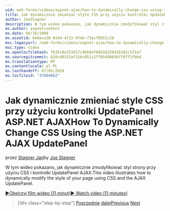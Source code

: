 ```yaml
---
uid: web-forms/videos/aspnet-ajax/how-to-dynamically-change-css-using-the-aspnet-ajax-updatepanel
title: Jak dynamicznie zmieniać style CSS przy użyciu kontrolki UpdatePanel ASP.NET AJAX | Dokumentacja firmy Microsoft
author: JoeStagner
description: W tym wideo pokazano, jak dynamicznie zmodyfikować styl strony przy użyciu CSS i kontrolki UpdatePanel AJAX.
ms.author: aspnetcontent
ms.date: 04/16/2008
ms.assetid: 6e0eca38-0344-4732-97de-73acf0551c28
msc.legacyurl: /web-forms/videos/aspnet-ajax/how-to-dynamically-change-css-using-the-aspnet-ajax-updatepanel
msc.type: video
ms.openlocfilehash: f635c8e153d17c96684704b1622041b381c5f2a7
ms.sourcegitcommit: b28cd0313af316c051c2ff8549865bff67f2fbb4
ms.translationtype: MT
ms.contentlocale: pl-PL
ms.lasthandoff: 07/05/2018
ms.locfileid: "37804662"
---
```

<a name="how-to-dynamically-change-css-using-the-aspnet-ajax-updatepanel"></a><span data-ttu-id="91754-103">Jak dynamicznie zmieniać style CSS przy użyciu kontrolki UpdatePanel ASP.NET AJAX</span><span class="sxs-lookup"><span data-stu-id="91754-103">How To Dynamically Change CSS Using the ASP.NET AJAX UpdatePanel</span></span>
====================
<span data-ttu-id="91754-104">przez [Stagner Jan](https://github.com/JoeStagner)</span><span class="sxs-lookup"><span data-stu-id="91754-104">by [Joe Stagner](https://github.com/JoeStagner)</span></span>

<span data-ttu-id="91754-105">W tym wideo pokazano, jak dynamicznie zmodyfikować styl strony przy użyciu CSS i kontrolki UpdatePanel AJAX.</span><span class="sxs-lookup"><span data-stu-id="91754-105">This video illustrates how to dynamically modify the style of your page using CSS and the AJAX UpdatePanel.</span></span>

[<span data-ttu-id="91754-106">&#9654;Obejrzyj film wideo (11 minut)</span><span class="sxs-lookup"><span data-stu-id="91754-106">&#9654; Watch video (11 minutes)</span></span>](https://channel9.msdn.com/Blogs/ASP-NET-Site-Videos/how-to-dynamically-change-css-using-the-aspnet-ajax-updatepanel)

> [!div class="step-by-step"]
> <span data-ttu-id="91754-107">[Poprzednie](basic-aspnet-authentication-in-an-ajax-enabled-application.md)
> [dalej](how-to-dynamically-add-controls-to-a-web-page.md)</span><span class="sxs-lookup"><span data-stu-id="91754-107">[Previous](basic-aspnet-authentication-in-an-ajax-enabled-application.md)
[Next](how-to-dynamically-add-controls-to-a-web-page.md)</span></span>
